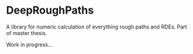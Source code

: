 # DeepRoughPaths

A library for numeric calculation of everything rough paths and RDEs. Part of master thesis.

Work in progress...